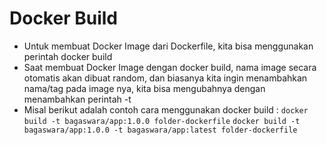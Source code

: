 # Docker Build

- Untuk membuat Docker Image dari Dockerfile, kita bisa menggunakan perintah docker build
- Saat membuat Docker Image dengan docker build, nama image secara otomatis akan dibuat random, dan biasanya kita ingin menambahkan nama/tag pada image nya, kita bisa mengubahnya dengan menambahkan perintah -t
- Misal berikut adalah contoh cara menggunakan docker build :
  `docker build -t bagaswara/app:1.0.0 folder-dockerfile`
  `docker build -t bagaswara/app:1.0.0 -t bagaswara/app:latest folder-dockerfile`
